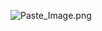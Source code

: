 ![Paste_Image.png](http://upload-images.jianshu.io/upload_images/1248565-57b170f44aea47a5.png?imageMogr2/auto-orient/strip%7CimageView2/2/w/1240)